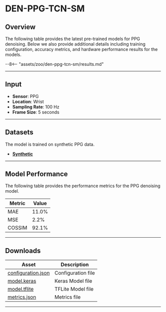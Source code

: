 # DEN-PPG-TCN-SM

## <span class="sk-h2-span">Overview</span>

The following table provides the latest pre-trained models for PPG denoising. Below we also provide additional details including training configuration, accuracy metrics, and hardware performance results for the models.

--8<-- "assets/zoo/den-ppg-tcn-sm/results.md"

---

## <span class="sk-h2-span">Input</span>

- **Sensor**: PPG
- **Location**: Wrist
- **Sampling Rate**: 100 Hz
- **Frame Size**: 5 seconds

---

## <span class="sk-h2-span">Datasets</span>

The model is trained on synthetic PPG data.

- **[Synthetic](../datasets/synthetic.md)**

---

## <span class="sk-h2-span">Model Performance</span>


The following table provides the performance metrics for the PPG denoising model.

| Metric       | Value |
| ------------ | ----- |
| MAE          | 11.0% |
| MSE          | 2.2%  |
| COSSIM       | 92.1% |

---

## <span class="sk-h2-span">Downloads</span>


| Asset                                                                | Description                   |
| -------------------------------------------------------------------- | ----------------------------- |
| [configuration.json](https://ambiqai-model-zoo.s3.us-west-2.amazonaws.com/heartkit/denoise/den-ppg-tcn-sm/latest/configuration.json)   | Configuration file            |
| [model.keras](https://ambiqai-model-zoo.s3.us-west-2.amazonaws.com/heartkit/denoise/den-ppg-tcn-sm/latest/model.keras)            | Keras Model file              |
| [model.tflite](https://ambiqai-model-zoo.s3.us-west-2.amazonaws.com/heartkit/denoise/den-ppg-tcn-sm/latest/model.tflite)       | TFLite Model file             |
| [metrics.json](https://ambiqai-model-zoo.s3.us-west-2.amazonaws.com/heartkit/denoise/den-ppg-tcn-sm/latest/metrics.json)       | Metrics file                  |

---
